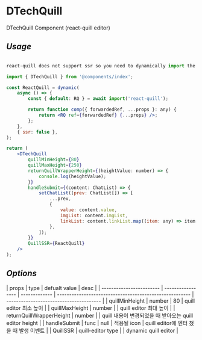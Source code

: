 # DTechQuill

DTechQuill Component (react-quill editor)

## _Usage_

```jsx

react-quill does not support ssr so you need to dynamically import the component

import { DTechQuill } from '@components/index';

const ReactQuill = dynamic(
	async () => {
		const { default: RQ } = await import('react-quill');

		return function comp({ forwardedRef, ...props }: any) {
			return <RQ ref={forwardedRef} {...props} />;
		};
	},
	{ ssr: false },
);

return (
	<DTechQuill
        quillMinHeight={80}
        quillMaxHeight={250}
        returnQuillWrapperHeight={(heightValue: number) => {
            console.log(heightValue);
        }}
        handleSubmit={(content: ChatList) => {
            setChatList((prev: ChatList[]) => [
                ...prev,
                {
                    value: content.value,
                    imgList: content.imgList,
                    linkList: content.linkList.map((item: any) => item.insert),
                },
            ]);
        }}
        QuillSSR={ReactQuill}
    />
);
```

## _Options_

| props                    | type              | defualt value | desc                                                    |
| ------------------------ | ----------------- | ------------- | ------------------------------------------------------- | --------------------------------------- |
| quillMinHeight           | number            | 80            | quill editor 최소 높이                                  |
| quillMaxHeight           | number            |               | quill editor 최대 높이                                  |
| returnQuillWrapperHeight | number            |               | quill 내용이 변경되었을 때 받아오는 quill editor height |
| handleSubmit             | func              | null          | 적용될 icon                                             | quill editor에 엔터 쳤을 때 발생 이벤트 |
| QuillSSR                 | quill-editor type |               | dynamic quill editor                                    |

